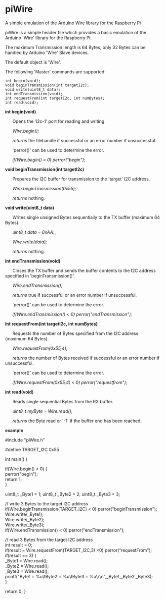 # piWire
 A simple emulation of the Arduino Wire library for the Raspberry Pi

piWire is a simple header file which provides a basic emulation of the Arduino 'Wire' library for the Raspberry Pi.

The maximum Transmission length is 64 Bytes, only 32 Bytes can be handled by Arduino 'Wire' Slave devices.

The default object is 'Wire'.

The following 'Master' commands are supported:

	int begin(void);
	void beginTransmission(int targetI2c);
	void write(uint8_t data);
	int endTransmission(void);
	int requestFrom(int targetI2c, int numBytes);
	int read(void);
	
**int begin(void)**

&nbsp;&nbsp;&nbsp;&nbsp;&nbsp;&nbsp;Opens the 'i2c-1' port for reading and writing.

&nbsp;&nbsp;&nbsp;&nbsp;&nbsp;&nbsp;*Wire.begin();*

&nbsp;&nbsp;&nbsp;&nbsp;&nbsp;&nbsp;*returns* the filehandle if successful or an error number if unsuccessful.

&nbsp;&nbsp;&nbsp;&nbsp;&nbsp;&nbsp;'perror()' can be used to determine the error.

&nbsp;&nbsp;&nbsp;&nbsp;&nbsp;&nbsp;*if(Wire.begin() < 0) perror("begin");*

**void beginTransmission(int targetI2c)**

&nbsp;&nbsp;&nbsp;&nbsp;&nbsp;&nbsp;Prepares the I2C buffer for transmission to the 'target' I2C address.

&nbsp;&nbsp;&nbsp;&nbsp;&nbsp;&nbsp;*Wire.beginTransmission(0x55);*

&nbsp;&nbsp;&nbsp;&nbsp;&nbsp;&nbsp;*returns* nothing.

**void write(uint8_t data)**

&nbsp;&nbsp;&nbsp;&nbsp;&nbsp;&nbsp;Writes single unsigned Bytes sequentially to the TX buffer (maximum 64 Bytes).

&nbsp;&nbsp;&nbsp;&nbsp;&nbsp;&nbsp;*uint8_t data = 0xAA;*_

&nbsp;&nbsp;&nbsp;&nbsp;&nbsp;&nbsp;*Wire.write(data);*

&nbsp;&nbsp;&nbsp;&nbsp;&nbsp;&nbsp;*returns* nothing.

**int endTransmission(void)**

&nbsp;&nbsp;&nbsp;&nbsp;&nbsp;&nbsp;Closes the TX buffer and sends the buffer contents to the I2C address specified in 'beginTransmission()'.

&nbsp;&nbsp;&nbsp;&nbsp;&nbsp;&nbsp;*Wire.endTransmission();*

&nbsp;&nbsp;&nbsp;&nbsp;&nbsp;&nbsp;*returns* true if successful or an error number if unsuccessful.

&nbsp;&nbsp;&nbsp;&nbsp;&nbsp;&nbsp;'perror()' can be used to determine the error.

&nbsp;&nbsp;&nbsp;&nbsp;&nbsp;&nbsp;*if(Wire.endTransmission() < 0) perror("endTransmission");*

**int requestFrom(int targetI2c, int numBytes)**

&nbsp;&nbsp;&nbsp;&nbsp;&nbsp;&nbsp;Requests the number of Bytes specified from the I2C address (maximum 64 Bytes).

&nbsp;&nbsp;&nbsp;&nbsp;&nbsp;&nbsp;*Wire.requestFrom(0x55,4);*

&nbsp;&nbsp;&nbsp;&nbsp;&nbsp;&nbsp;*returns* the number of Bytes received if successful or an error number if unsuccessful.

&nbsp;&nbsp;&nbsp;&nbsp;&nbsp;&nbsp;'perror()' can be used to determine the error.

&nbsp;&nbsp;&nbsp;&nbsp;&nbsp;&nbsp;*if(Wire.requestFrom(0x55,4) < 0) perror("requestfrom");*

**int read(void)**

&nbsp;&nbsp;&nbsp;&nbsp;&nbsp;&nbsp;Reads single sequential Bytes from the RX buffer.

&nbsp;&nbsp;&nbsp;&nbsp;&nbsp;&nbsp;*uint8_t myByte = Wire.read();*

&nbsp;&nbsp;&nbsp;&nbsp;&nbsp;&nbsp;*returns* the Byte read or '-1' if the buffer end has been reached.


**example**

\#include "piWire.h"

\#define TARGET_I2C 0x55

int main() {

if(Wire.begin() < 0) {  
perror("begin");  
return 1;  
}  

uint8_t _Byte1 = 1;
uint8_t _Byte2 = 2;
uint8_t _Byte3 = 3;

// write 3 Bytes to the target I2C address  
if(Wire.beginTransmission(TARGET_I2C) < 0) perror("beginTransmission");  
Wire.write(_Byte1);  
Wire.write(_Byte2);  
Wire.write(_Byte3);  
if(Wire.endTransmission() < 0) perror("endTransmission");  

// read 3 Bytes from the target I2C address  
int result = 0;  
if(result = Wire.requestFrom(TARGET_I2C,3) <0) perror("requestFrom");  
if(result == 3) {  
\_Byte1 = Wire.read();  
\_Byte2 = Wire.read();  
\_Byte3 = Wire.read();  
printf("Byte1 = %u\tByte2 = %u\tByte3 = %u\r\n",\_Byte1,\_Byte2,\_Byte3);  
}  

return 0;
}
